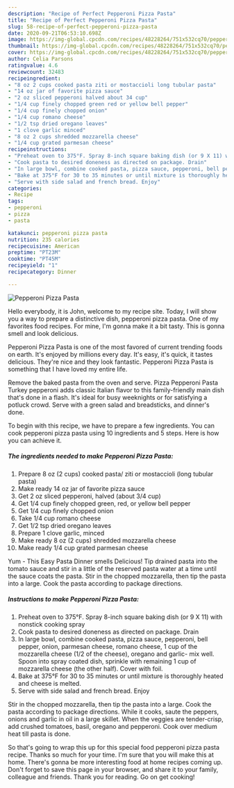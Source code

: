 ```yaml
---
description: "Recipe of Perfect Pepperoni Pizza Pasta"
title: "Recipe of Perfect Pepperoni Pizza Pasta"
slug: 58-recipe-of-perfect-pepperoni-pizza-pasta
date: 2020-09-21T06:53:10.698Z
image: https://img-global.cpcdn.com/recipes/48228264/751x532cq70/pepperoni-pizza-pasta-recipe-main-photo.jpg
thumbnail: https://img-global.cpcdn.com/recipes/48228264/751x532cq70/pepperoni-pizza-pasta-recipe-main-photo.jpg
cover: https://img-global.cpcdn.com/recipes/48228264/751x532cq70/pepperoni-pizza-pasta-recipe-main-photo.jpg
author: Celia Parsons
ratingvalue: 4.6
reviewcount: 32483
recipeingredient:
- "8 oz 2 cups cooked pasta ziti or mostaccioli long tubular pasta"
- "14 oz jar of favorite pizza sauce"
- "2 oz sliced pepperoni halved about 34 cup"
- "1/4 cup finely chopped green red or yellow bell pepper"
- "1/4 cup finely chopped onion"
- "1/4 cup romano cheese"
- "1/2 tsp dried oregano leaves"
- "1 clove garlic minced"
- "8 oz 2 cups shredded mozzarella cheese"
- "1/4 cup grated parmesan cheese"
recipeinstructions:
- "Preheat oven to 375°F. Spray 8-inch square baking dish (or 9 X 11) with nonstick cooking spray"
- "Cook pasta to desired doneness as directed on package. Drain"
- "In large bowl, combine cooked pasta, pizza sauce, pepperoni, bell pepper, onion, parmesan cheese, romano cheese, 1 cup of the mozzarella cheese (1/2 of the cheese), oregano and garlic- mix well. Spoon into spray coated dish, sprinkle with remaining 1 cup of mozzarella cheese (the other half). Cover with foil."
- "Bake at 375°F for 30 to 35 minutes or until mixture is thoroughly heated and cheese is melted."
- "Serve with side salad and french bread. Enjoy"
categories:
- Recipe
tags:
- pepperoni
- pizza
- pasta

katakunci: pepperoni pizza pasta 
nutrition: 235 calories
recipecuisine: American
preptime: "PT23M"
cooktime: "PT45M"
recipeyield: "1"
recipecategory: Dinner

---
```



![Pepperoni Pizza Pasta](https://img-global.cpcdn.com/recipes/48228264/751x532cq70/pepperoni-pizza-pasta-recipe-main-photo.jpg)

Hello everybody, it is John, welcome to my recipe site. Today, I will show you a way to prepare a distinctive dish, pepperoni pizza pasta. One of my favorites food recipes. For mine, I'm gonna make it a bit tasty. This is gonna smell and look delicious.

Pepperoni Pizza Pasta is one of the most favored of current trending foods on earth. It's enjoyed by millions every day. It's easy, it's quick, it tastes delicious. They're nice and they look fantastic. Pepperoni Pizza Pasta is something that I have loved my entire life.

Remove the baked pasta from the oven and serve. Pizza Pepperoni Pasta Turkey pepperoni adds classic Italian flavor to this family-friendly main dish that&#39;s done in a flash. It&#39;s ideal for busy weeknights or for satisfying a potluck crowd. Serve with a green salad and breadsticks, and dinner&#39;s done.


To begin with this recipe, we have to prepare a few ingredients. You can cook pepperoni pizza pasta using 10 ingredients and 5 steps. Here is how you can achieve it.

<!--inarticleads1-->

##### The ingredients needed to make Pepperoni Pizza Pasta:

1. Prepare 8 oz (2 cups) cooked pasta/ ziti or mostaccioli (long tubular pasta)
1. Make ready 14 oz jar of favorite pizza sauce
1. Get 2 oz sliced pepperoni, halved (about 3/4 cup)
1. Get 1/4 cup finely chopped green, red, or yellow bell pepper
1. Get 1/4 cup finely chopped onion
1. Take 1/4 cup romano cheese
1. Get 1/2 tsp dried oregano leaves
1. Prepare 1 clove garlic, minced
1. Make ready 8 oz (2 cups) shredded mozzarella cheese
1. Make ready 1/4 cup grated parmesan cheese


Yum - This Easy Pasta Dinner smells Delicious! Tip drained pasta into the tomato sauce and stir in a little of the reserved pasta water at a time until the sauce coats the pasta. Stir in the chopped mozzarella, then tip the pasta into a large. Cook the pasta according to package directions. 

<!--inarticleads2-->

##### Instructions to make Pepperoni Pizza Pasta:

1. Preheat oven to 375°F. Spray 8-inch square baking dish (or 9 X 11) with nonstick cooking spray
1. Cook pasta to desired doneness as directed on package. Drain
1. In large bowl, combine cooked pasta, pizza sauce, pepperoni, bell pepper, onion, parmesan cheese, romano cheese, 1 cup of the mozzarella cheese (1/2 of the cheese), oregano and garlic- mix well. Spoon into spray coated dish, sprinkle with remaining 1 cup of mozzarella cheese (the other half). Cover with foil.
1. Bake at 375°F for 30 to 35 minutes or until mixture is thoroughly heated and cheese is melted.
1. Serve with side salad and french bread. Enjoy


Stir in the chopped mozzarella, then tip the pasta into a large. Cook the pasta according to package directions. While it cooks, saute the peppers, onions and garlic in oil in a large skillet. When the veggies are tender-crisp, add crushed tomatoes, basil, oregano and pepperoni. Cook over medium heat till pasta is done. 

So that's going to wrap this up for this special food pepperoni pizza pasta recipe. Thanks so much for your time. I'm sure that you will make this at home. There's gonna be more interesting food at home recipes coming up. Don't forget to save this page in your browser, and share it to your family, colleague and friends. Thank you for reading. Go on get cooking!
